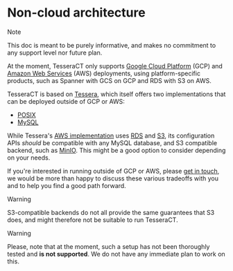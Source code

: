 # Non-cloud architecture

> [!NOTE]
> This doc is meant to be purely informative, and makes no commitment
> to any support level nor future plan.

At the moment, TesseraCT only supports [Google Cloud Platform](https://cloud.google.com)
(GCP) and [Amazon Web Services](https://aws.amazon.com) (AWS) deployments,
using platform-specific products, such as Spanner with GCS on GCP and RDS with
S3 on AWS.

TesseraCT is based on [Tessera](https://github.com/transparency-dev/tessera),
which itself offers two implementations that can be deployed outside of GCP or AWS:

- [POSIX](https://github.com/transparency-dev/tessera/tree/main/storage/posix)
- [MySQL](https://github.com/transparency-dev/tessera/tree/main/storage/mysql)

While Tessera's [AWS implementation](https://github.com/transparency-dev/tessera/tree/main/storage/aws)
uses [RDS](https://aws.amazon.com/rds/) and [S3](https://aws.amazon.com/s3/),
its configuration APIs _should_ be compatible with any MySQL database, and S3
compatible backend, such as [MinIO](https://min.io/). This might be a good option
to consider depending on your needs.

If you're interested in running outside of GCP or AWS, please [get in touch](../README.md#-contact),
we would be more than happy to discuss these various tradeoffs with you and to
help you find a good path forward.

> [!WARNING]
> S3-compatible backends do not all provide the same guarantees
> that S3 does, and might therefore not be suitable to run TesseraCT.

> [!WARNING]
> Please, note that at the moment, such a setup has not been thoroughly
> tested and **is not supported**. We do not have any immediate plan to work on
> this.
